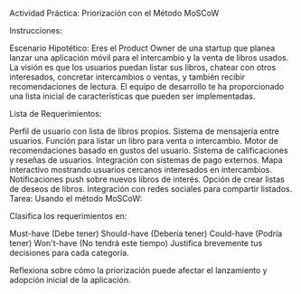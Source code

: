 Actividad Práctica: Priorización con el Método MoSCoW

Instrucciones:

Escenario Hipotético:
Eres el Product Owner de una startup que planea lanzar una aplicación móvil para el intercambio y la venta de libros usados. La visión es que los usuarios puedan listar sus libros, chatear con otros interesados, concretar intercambios o ventas, y también recibir recomendaciones de lectura. El equipo de desarrollo te ha proporcionado una lista inicial de características que pueden ser implementadas.

Lista de Requerimientos:

Perfil de usuario con lista de libros propios.
Sistema de mensajería entre usuarios.
Función para listar un libro para venta o intercambio.
Motor de recomendaciones basado en gustos del usuario.
Sistema de calificaciones y reseñas de usuarios.
Integración con sistemas de pago externos.
Mapa interactivo mostrando usuarios cercanos interesados en intercambios.
Notificaciones push sobre nuevos libros de interés.
Opción de crear listas de deseos de libros.
Integración con redes sociales para compartir listados.
Tarea:
Usando el método MoSCoW:

Clasifica los requerimientos en:

Must-have (Debe tener)
Should-have (Debería tener)
Could-have (Podría tener)
Won't-have (No tendrá este tiempo)
Justifica brevemente tus decisiones para cada categoría.

Reflexiona sobre cómo la priorización puede afectar el lanzamiento y adopción inicial de la aplicación.
